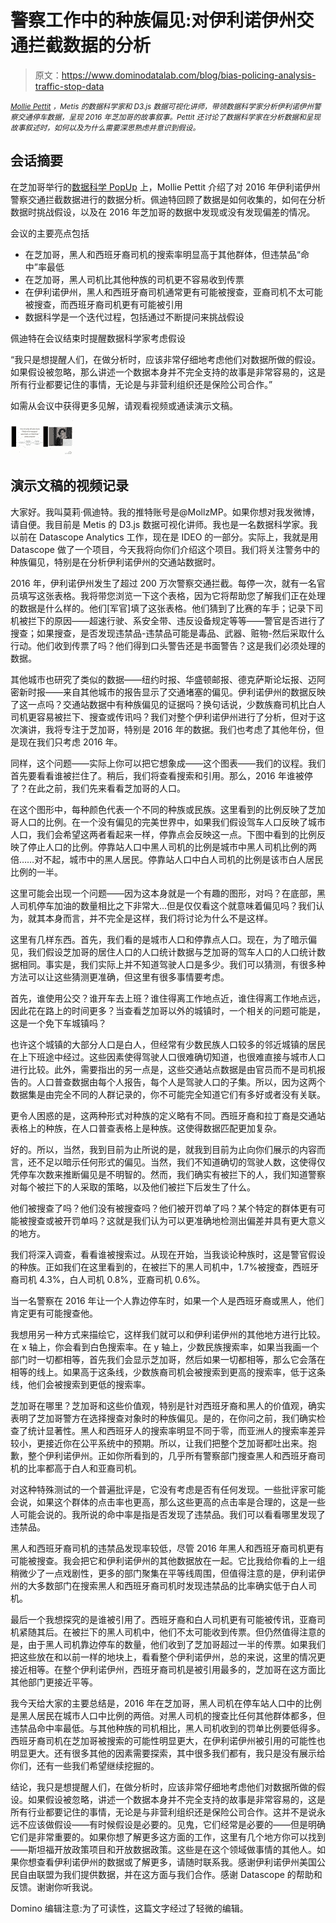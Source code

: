 # 警察工作中的种族偏见:对伊利诺伊州交通拦截数据的分析

> 原文：<https://www.dominodatalab.com/blog/bias-policing-analysis-traffic-stop-data>

*<small>[Mollie Pettit](https://www.linkedin.com/in/molliempettit/) ，Metis 的数据科学家和 D3.js 数据可视化讲师，带领数据科学家分析伊利诺伊州警察交通停车数据，呈现 2016 年芝加哥的故事叙事。Pettit 还讨论了数据科学家在分析数据和呈现故事叙述时，如何以及为什么需要深思熟虑并意识到假设。</small>*

## 会话摘要

在芝加哥举行的[数据科学 PopUp](https://popup.dominodatalab.com/?utm_source=blog&utm_medium=post&utm_campaign=racial-bias-policing-analysis-illinois-traffic-stop-data) 上，Mollie Pettit 介绍了对 2016 年伊利诺伊州警察交通拦截数据进行的数据分析。佩迪特回顾了数据是如何收集的，如何在分析数据时挑战假设，以及在 2016 年芝加哥的数据中发现或没有发现偏差的情况。

会议的主要亮点包括

*   在芝加哥，黑人和西班牙裔司机的搜索率明显高于其他群体，但违禁品“命中”率最低
*   在芝加哥，黑人司机比其他种族的司机更不容易收到传票
*   在伊利诺伊州，黑人和西班牙裔司机通常更有可能被搜查，亚裔司机不太可能被搜查，而西班牙裔司机更有可能被引用
*   数据科学是一个迭代过程，包括通过不断提问来挑战假设

佩迪特在会议结束时提醒数据科学家考虑假设

“我只是想提醒人们，在做分析时，应该非常仔细地考虑他们对数据所做的假设。如果假设被忽略，那么讲述一个数据本身并不完全支持的故事是非常容易的，这是所有行业都要记住的事情，无论是与非营利组织还是保险公司合作。”

如需从会议中获得更多见解，请观看视频或通读演示文稿。

![Racial Bias in Policing: An Analysis of Illinois Traffic Stop Data](img/e566d500d365e1c0f9e7f7f090d3c375.png)

## 演示文稿的视频记录

大家好。我叫莫莉·佩迪特。我的推特账号是@MollzMP。如果你想对我发微博，请自便。我目前是 Metis 的 D3.js 数据可视化讲师。我也是一名数据科学家。我以前在 Datascope Analytics 工作，现在是 IDEO 的一部分。实际上，我就是用 Datascope 做了一个项目，今天我将向你们介绍这个项目。我们将关注警务中的种族偏见，特别是在分析伊利诺伊州的交通站数据时。

2016 年，伊利诺伊州发生了超过 200 万次警察交通拦截。每停一次，就有一名官员填写这张表格。我将带您浏览一下这个表格，因为它将帮助您了解我们正在处理的数据是什么样的。他们[军官]填了这张表格。他们猜到了比赛的车手；记录下司机被拦下的原因——超速行驶、系安全带、违反设备规定等等——警官是否进行了搜查；如果搜查，是否发现违禁品-违禁品可能是毒品、武器、赃物-然后采取什么行动。他们收到传票了吗？他们得到口头警告还是书面警告？这是我们必须处理的数据。

其他城市也研究了类似的数据——纽约时报、华盛顿邮报、德克萨斯论坛报、迈阿密新时报——来自其他城市的报告显示了交通堵塞的偏见。伊利诺伊州的数据反映了这一点吗？交通站数据中有种族偏见的证据吗？换句话说，少数族裔司机比白人司机更容易被拦下、搜查或传讯吗？我们对整个伊利诺伊州进行了分析，但对于这次演讲，我将专注于芝加哥，特别是 2016 年的数据。我们也考虑了其他年份，但是现在我们只考虑 2016 年。

同样，这个问题——实际上你可以把它想象成——这个图表——我们的议程。我们首先要看看谁被拦住了。稍后，我们将查看搜索和引用。那么，2016 年谁被停了？在此之前，我们先来看看芝加哥的人口。

在这个图形中，每种颜色代表一个不同的种族或民族。这里看到的比例反映了芝加哥人口的比例。在一个没有偏见的完美世界中，如果我们假设驾车人口反映了城市人口，我们会希望这两者看起来一样，停靠点会反映这一点。下图中看到的比例反映了停止人口的比例。停靠站人口中黑人司机的比例是城市中黑人司机比例的两倍……对不起，城市中的黑人居民。停靠站人口中白人司机的比例是该市白人居民比例的一半。

这里可能会出现一个问题——因为这本身就是一个有趣的图形，对吗？在底部，黑人司机停车加油的数量相比之下非常大…但是仅仅看这个就意味着偏见吗？我们认为，就其本身而言，并不完全是这样，我们将讨论为什么不是这样。

这里有几样东西。首先，我们看的是城市人口和停靠点人口。现在，为了暗示偏见，我们假设芝加哥的居住人口的人口统计数据与芝加哥的驾车人口的人口统计数据相同。事实是，我们实际上并不知道驾驶人口是多少。我们可以猜测，有很多种方法可以让这些猜测更准确，但这里有很多事情要考虑。

首先，谁使用公交？谁开车去上班？谁住得离工作地点近，谁住得离工作地点远，因此花在路上的时间更多？当查看芝加哥以外的城镇时，一个相关的问题可能是，这是一个免下车城镇吗？

也许这个城镇的大部分人口是白人，但经常有少数民族人口较多的邻近城镇的居民在上下班途中经过。这些因素使得驾驶人口很难确切知道，也很难直接与城市人口进行比较。此外，需要指出的另一点是，这些交通站点数据是由官员而不是司机报告的。人口普查数据由每个人报告，每个人是驾驶人口的子集。所以，因为这两个数据集是由完全不同的人群记录的，你不可能完全知道它们有多好或者没有关联。

更令人困惑的是，这两种形式对种族的定义略有不同。西班牙裔和拉丁裔是交通站表格上的种族，在人口普查表格上是种族。这使得数据匹配更加复杂。

好的。所以，当然，我到目前为止所说的是，就我到目前为止向你们展示的内容而言，还不足以暗示任何形式的偏见。当然，我们不知道确切的驾驶人数，这使得仅凭停车次数来推断偏见是不明智的。然而，我们确实有被拦下的人，我们知道警察对每个被拦下的人采取的策略，以及他们被拦下后发生了什么。

他们被搜查了吗？他们没有被搜查吗？他们被开罚单了吗？某个特定的群体更有可能被搜查或被开罚单吗？这就是我们认为可以更准确地检测出偏差并具有更大意义的地方。

我们将深入调查，看看谁被搜索过。从现在开始，当我谈论种族时，这是警官假设的种族。正如我们在这里看到的，在被拦下的黑人司机中，1.7%被搜查，西班牙裔司机 4.3%，白人司机 0.8%，亚裔司机 0.6%。

当一名警察在 2016 年让一个人靠边停车时，如果一个人是西班牙裔或黑人，他们肯定更有可能搜查他。

我想用另一种方式来描绘它，这样我们就可以和伊利诺伊州的其他地方进行比较。在 x 轴上，你会看到白色搜索率。在 y 轴上，少数民族搜索率，如果当我画一个部门时一切都相等，首先我们会显示芝加哥，然后如果一切都相等，那么它会落在相等的线上。如果高于这条线，少数族裔司机会被搜索到更高的搜索率，低于这条线，他们会被搜索到更低的搜索率。

芝加哥在哪里？芝加哥和这些价值观，特别是针对西班牙裔和黑人的价值观，确实表明了芝加哥警方在选择搜查对象时的种族偏见。是的，在你问之前，我们确实检查了统计显著性。黑人和西班牙人的搜索率明显不同于零，而亚洲人的搜索率差异较小，更接近你在公平系统中的预期。所以，让我们把整个芝加哥都吐出来。抱歉，整个伊利诺伊州。正如你所看到的，几乎所有警察部门搜查黑人和西班牙裔司机的比率都高于白人和亚裔司机。

对这种特殊测试的一个普遍批评是，它没有考虑是否有任何发现。一些批评家可能会说，如果这个群体的点击率也更高，那么这些更高的点击率是合理的，这是一些人可能会说的。我所说的命中率是指是否发现了违禁品。我们可以看看哪里发现了违禁品。

黑人和西班牙裔司机的违禁品发现率较低，尽管 2016 年黑人和西班牙裔司机更有可能被搜查。我会把它和伊利诺伊州的其他数据放在一起。它比我给你看的上一组稍微少了一点戏剧性，更多的部门聚集在平等线周围，但值得注意的是，伊利诺伊州的大多数部门在搜索黑人和西班牙裔司机时发现违禁品的比率确实低于白人司机。

最后一个我想探究的是谁被引用了。西班牙裔和白人司机更有可能被传讯，亚裔司机紧随其后。在被拦下的黑人司机中，他们不太可能收到传票。但仍然值得注意的是，由于黑人司机靠边停车的数量，他们收到了芝加哥超过一半的传票。如果我们把这些放在和以前一样的地块上，看看整个伊利诺伊州，总的来说，这里的情况更接近相等。在整个伊利诺伊州，西班牙裔司机是被引用最多的，芝加哥在这方面比其他部门更接近平等。

我今天给大家的主要总结是，2016 年在芝加哥，黑人司机在停车站人口中的比例是黑人居民在城市人口中比例的两倍。对黑人司机的搜查比任何其他群体都多，但违禁品命中率最低。与其他种族的司机相比，黑人司机收到的罚单比例要低得多。西班牙裔司机在芝加哥被搜索的可能性明显更大，在伊利诺伊州被引用的可能性也明显更大。还有很多其他的因素需要探索，其中很多我们都有，我只是没有展示给你们，还有一些我们希望继续挖掘的。

结论，我只是想提醒人们，在做分析时，应该非常仔细地考虑他们对数据所做的假设。如果假设被忽略，讲述一个数据本身并不完全支持的故事是非常容易的，这是所有行业都要记住的事情，无论是与非营利组织还是保险公司合作。这并不是说永远不应该做假设——有时候假设是必要的。见鬼，它们经常是必要的——但是明确它们是非常重要的。如果你想了解更多这方面的工作，这里有几个地方你可以找到——斯坦福开放政策项目和开放数据政策。这些是在这个领域做事情的其他人。如果你想查看伊利诺伊州的数据或了解更多，请随时联系我。感谢伊利诺伊州美国公民自由联盟为我们提供数据，并在这方面与我们合作。感谢 Datascope 的帮助和反馈。谢谢你听我说。

Domino 编辑注意:为了可读性，这篇文字经过了轻微的编辑。